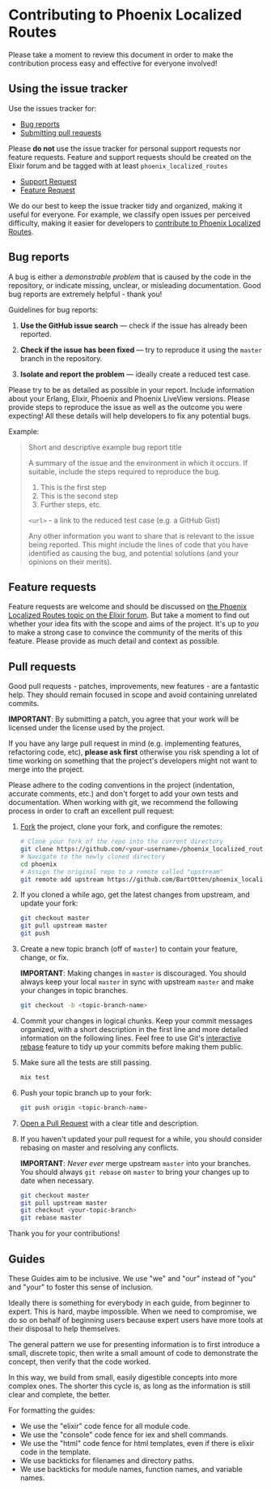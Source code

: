 # Contributing to Phoenix Localized Routes

Please take a moment to review this document in order to make the contribution
process easy and effective for everyone involved!

## Using the issue tracker

Use the issues tracker for:

* [Bug reports](#bug-reports)
* [Submitting pull requests](#pull-requests)

Please **do not** use the issue tracker for personal support requests nor feature requests. 
Feature and support requests should be created on the Elixir forum and be tagged with at least `phoenix_localized_routes`

* [Support Request](https://elixirforum.com/tags/c/questions-help/53/phoenix_localized_routes)
* [Feature Request](https://elixirforum.com/t/phoenix-localized-routes-localize-your-phoenix-website-with-multilingual-urls/48486)

We do our best to keep the issue tracker tidy and organized, making it useful
for everyone. For example, we classify open issues per perceived difficulty,
making it easier for developers to [contribute to Phoenix Localized Routes](#pull-requests).

## Bug reports

A bug is either a _demonstrable problem_ that is caused by the code in the repository,
or indicate missing, unclear, or misleading documentation. Good bug reports are extremely 
helpful - thank you!

Guidelines for bug reports:

1. **Use the GitHub issue search** &mdash; check if the issue has already been
   reported.

2. **Check if the issue has been fixed** &mdash; try to reproduce it using the
   `master` branch in the repository.

3. **Isolate and report the problem** &mdash; ideally create a reduced test
   case.

Please try to be as detailed as possible in your report. Include information about
your Erlang, Elixir, Phoenix and Phoenix LiveView versions. Please provide steps to
reproduce the issue as well as the outcome you were expecting! All these details
will help developers to fix any potential bugs.

Example:

> Short and descriptive example bug report title
>
> A summary of the issue and the environment in which it occurs. If suitable,
> include the steps required to reproduce the bug.
>
> 1. This is the first step
> 2. This is the second step
> 3. Further steps, etc.
>
> `<url>` - a link to the reduced test case (e.g. a GitHub Gist)
>
> Any other information you want to share that is relevant to the issue being
> reported. This might include the lines of code that you have identified as
> causing the bug, and potential solutions (and your opinions on their
> merits).

## Feature requests

Feature requests are welcome and should be discussed on [the Phoenix Localized Routes topic on the Elixir forum](https://elixirforum.com/t/phoenix-localized-routes-localize-your-phoenix-website-with-multilingual-urls/48486). But take a moment to find
out whether your idea fits with the scope and aims of the project. It's up to *you*
to make a strong case to convince the community of the merits of this feature.
Please provide as much detail and context as possible.

## Pull requests

Good pull requests - patches, improvements, new features - are a fantastic
help. They should remain focused in scope and avoid containing unrelated
commits.

**IMPORTANT**: By submitting a patch, you agree that your work will be
licensed under the license used by the project.

If you have any large pull request in mind (e.g. implementing features,
refactoring code, etc), **please ask first** otherwise you risk spending
a lot of time working on something that the project's developers might
not want to merge into the project.

Please adhere to the coding conventions in the project (indentation,
accurate comments, etc.) and don't forget to add your own tests and
documentation. When working with git, we recommend the following process
in order to craft an excellent pull request:

1. [Fork](https://help.github.com/articles/fork-a-repo/) the project, clone your fork,
   and configure the remotes:

   ```bash
   # Clone your fork of the repo into the current directory
   git clone https://github.com/<your-username>/phoenix_localized_routes
   # Navigate to the newly cloned directory
   cd phoenix
   # Assign the original repo to a remote called "upstream"
   git remote add upstream https://github.com/BartOtten/phoenix_localized_routes
   ```

2. If you cloned a while ago, get the latest changes from upstream, and update your fork:

   ```bash
   git checkout master
   git pull upstream master
   git push
   ```

3. Create a new topic branch (off of `master`) to contain your feature, change,
   or fix.

   **IMPORTANT**: Making changes in `master` is discouraged. You should always
   keep your local `master` in sync with upstream `master` and make your
   changes in topic branches.

   ```bash
   git checkout -b <topic-branch-name>
   ```

4. Commit your changes in logical chunks. Keep your commit messages organized,
   with a short description in the first line and more detailed information on
   the following lines. Feel free to use Git's
   [interactive rebase](https://help.github.com/articles/about-git-rebase/)
   feature to tidy up your commits before making them public.

5. Make sure all the tests are still passing.

   ```bash
   mix test
   ```

6. Push your topic branch up to your fork:

   ```bash
   git push origin <topic-branch-name>
   ```

7. [Open a Pull Request](https://help.github.com/articles/about-pull-requests/)
    with a clear title and description.

8. If you haven't updated your pull request for a while, you should consider
   rebasing on master and resolving any conflicts.

   **IMPORTANT**: _Never ever_ merge upstream `master` into your branches. You
   should always `git rebase` on `master` to bring your changes up to date when
   necessary.

   ```bash
   git checkout master
   git pull upstream master
   git checkout <your-topic-branch>
   git rebase master
   ```

Thank you for your contributions!

## Guides

These Guides aim to be inclusive. We use "we" and "our" instead of "you" and
"your" to foster this sense of inclusion.

Ideally there is something for everybody in each guide, from beginner to expert.
This is hard, maybe impossible. When we need to compromise, we do so on behalf
of beginning users because expert users have more tools at their disposal to
help themselves.

The general pattern we use for presenting information is to first introduce a
small, discrete topic, then write a small amount of code to demonstrate the
concept, then verify that the code worked.

In this way, we build from small, easily digestible concepts into more complex
ones. The shorter this cycle is, as long as the information is still clear and
complete, the better.

For formatting the guides:

- We use the "elixir" code fence for all module code.
- We use the "console" code fence for iex and shell commands.
- We use the "html" code fence for html templates, even if there is elixir code
  in the template.
- We use backticks for filenames and directory paths.
- We use backticks for module names, function names, and variable names.

